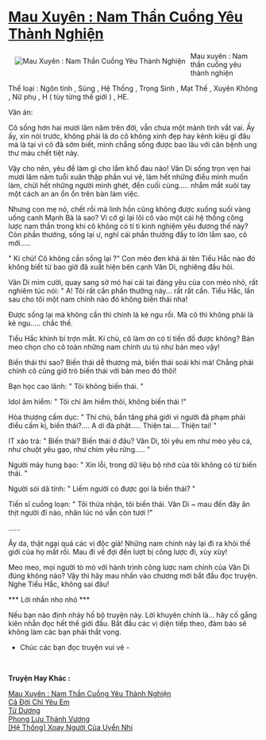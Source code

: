 <a href="https://utruyen.com/truyen/mau-xuyen-nam-than-cuong-yeu-thanh-nghien/19509/" title="Mau Xuyên : Nam Thần Cuồng Yêu Thành Nghiện"><h1>Mau Xuyên : Nam Thần Cuồng Yêu Thành Nghiện</h1></a><div style="display:table"><img align="right" style="float: left; padding: 10px;" src="https://utruyen.com/images/story/200x260/mau-xuyen-nam-than-cuong-yeu-thanh-nghien.jpg" alt="Mau Xuyên : Nam Thần Cuồng Yêu Thành Nghiện">Mau xuyên : Nam thần cuồng yêu thành nghiện 

Thể loại : Ngôn tình , Sủng , Hệ Thống , Trọng Sinh , Mạt Thế , Xuyên Không , Nữ phụ , H ( tùy từng thế giới ) , HE.

Văn án:

Cô sống hơn hai mươi lăm năm trên đời, vẫn chưa một mảnh tình vắt vai. Ấy ấy, xin nói trước, không phải là do cô không xinh đẹp hay kênh kiệu gì đâu mà là tại vì cô đã sớm biết, mình chẳng sống được bao lâu với căn bệnh ung thư máu chết tiệt này. 

Vậy cho nên, yêu để làm gì cho lắm khổ đau nào! Vân Di sống trọn vẹn hai mươi lăm năm tuổi xuân thập phần vui vẻ, làm hết những điều mình muốn làm, chửi hết những người mình ghét, đến cuối cùng..... nhắm mắt xuôi tay một cách an an ổn ổn trên bàn làm việc. 

Nhưng con mẹ nó, chết rồi mà linh hồn cũng không được xuống suối vàng uống canh Mạnh Bà là sao? Vì cớ gì lại lôi cô vào một cái hệ thống công lược nam thần trong khi cô không có tí ti kinh nghiệm yêu đương thế này? Còn phần thưởng, sống lại ư, nghĩ cái phần thưởng đấy to lớn lắm sao, cô mới.....

" Kí chủ! Cô không cần sống lại ?" Con mèo đen khả ái tên Tiểu Hắc nào đó không biết từ bao giờ đã xuất hiện bên cạnh Vân Di, nghiêng đầu hỏi. 

Vân Di mỉm cười, quay sang sờ mó hai cái tai đáng yêu của con mèo nhỏ, rất nghiêm túc nói: " A! Tôi rất cần phần thưởng này... rất rất cần. Tiểu Hắc, lần sau cho tôi một nam chính nào đó không biến thái nha!

Được sống lại mà không cần thì chính là kẻ ngu rồi. Mà cô thì không phải là kẻ ngu..... chắc thế. 

Tiểu Hắc khinh bỉ trợn mắt. Kí chủ, cô làm ơn có tí tiền đồ được không? Bản meo chọn cho cô toàn những nam chính ưu tú như bản meo vậy! 

Biến thái thì sao? Biến thái dễ thương mà, biến thái soái khí mà! Chẳng phải chính cô cũng giở trò biến thái với bản meo đó thôi! 

Bạn học cao lãnh: " Tôi không biến thái. " 

Idol âm hiểm: " Tôi chỉ âm hiểm thôi, không biến thái !" 

Hòa thượng cấm dục: " Thí chủ, bần tăng phá giới vì người đã phạm phải điều cấm kị, biến thái?.... A di đà phật..... Thiện tai.... Thiện tai! " 

IT xảo trá: " Biến thái? Biến thái ở đâu? Vân Di, tôi yêu em như mèo yêu cá, như chuột yêu gạo, như chim yêu rừng..... " 

Người máy hung bạo: " Xin lỗi, trong dữ liệu bộ nhớ của tôi không có từ biến thái. " 

Người sói dã tính: " Liếm người có được gọi là biến thái? " 

Tiến sĩ cuồng loạn: " Tôi thừa nhận, tôi biến thái. Vân Di ~ mau đến đây ăn thịt người đi nào, nhân lúc nó vẫn còn tươi !" 

......

Ây da, thật ngại quá các vị độc giả! Những nam chính này lại đi ra khỏi thế giới của họ mất rồi. Mau đi về đợi đến lượt bị công lược đi, xùy xùy! 

Meo meo, mọi người tò mò với hành trình công lược nam chính của Vân Di đúng không nào? Vậy thì hãy mau nhấn vào chương mới bắt đầu đọc truyện. Nghe Tiểu Hắc, không sai đâu!

*** Lời nhắn nho nhỏ ***

Nếu bạn nào định nhảy hố bộ truyện này. Lời khuyên chính là... hãy cố gắng kiên nhẫn đọc hết thế giới đầu. Bắt đầu các vị diện tiếp theo, đảm bảo sẽ không làm các bạn phải thất vọng.

- Chúc các bạn đọc truyện vui vẻ -</div><p><br><b>Truyện Hay Khác :</b></p><a href="https://utruyen.com/truyen/mau-xuyen-nam-than-cuong-yeu-thanh-nghien/19509/" alt="Mau Xuyên : Nam Thần Cuồng Yêu Thành Nghiện">Mau Xuyên : Nam Thần Cuồng Yêu Thành Nghiện</a><br/><a href="https://utruyen.com/truyen/ca-doi-chi-yeu-em/19170/" alt="Cả Đời Chỉ Yêu Em">Cả Đời Chỉ Yêu Em</a><br/><a href="https://github.com/quanluxury/ngontinhhot/tree/master/truyenhay/17544" alt="Tử Dương">Tử Dương</a><br/><a href="https://github.com/quanluxury/ngontinhhot/tree/master/truyenhay/17610" alt="Phong Lưu Thánh Vương">Phong Lưu Thánh Vương</a><br/><a href="https://www.google.sm/url?q=https%3A%2F%2Futruyen.com%2Ftruyen%2Fhe-thong-xoay-nguoi-cua-uyen-nhi%2F19525%2F" alt="[Hệ Thống] Xoay Người Của Uyển Nhi">[Hệ Thống] Xoay Người Của Uyển Nhi</a><br/>
